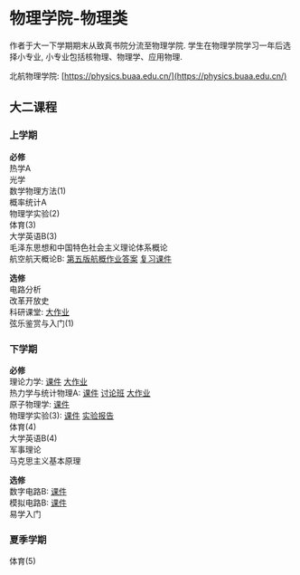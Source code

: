 # 物理学院-物理类
作者于大一下学期期末从致真书院分流至物理学院. 学生在物理学院学习一年后选择小专业, 小专业包括核物理、物理学、应用物理.
 
北航物理学院: [https://physics.buaa.edu.cn/](https://physics.buaa.edu.cn/)

## 大二课程

### 上学期
**必修**<br>
热学A<br>
光学<br>
数学物理方法(1)<br>
概率统计A<br>
物理学实验(2)<br>
体育(3)<br>
大学英语B(3)<br>
毛泽东思想和中国特色社会主义理论体系概论<br>
航空航天概论B: [第五版航概作业答案](downloads/U2/第五版航概答案(1).pdf) [复习课件](downloads/U2/航概-期末总复习.pdf)

**选修**<br>
电路分析<br>
改革开放史<br>
科研课堂: [大作业](downloads/U2/科研课堂大作业%20李梓瑞-22377056.pdf)<br>
弦乐鉴赏与入门(1)

### 下学期
**必修**<br>
理论力学: [课件](downloads/U2/理力.zip) [大作业](downloads/U2/煎饼的旋转.pdf)<br>
热力学与统计物理A: [课件](downloads/U2/热统.zip) [讨论班](downloads/U2/landau相变理论-李梓瑞.pdf) [大作业](downloads/U2/热统大作业.zip)<br>
原子物理学: [课件](downloads/U2/原子物理.zip)<br>
物理学实验(3): [课件](downloads/U2/物理学实验3实验要求.zip) [实验报告](downloads/U2/物理学实验3.zip)<br>
体育(4)<br>
大学英语B(4)<br>
军事理论<br>
马克思主义基本原理

**选修**<br>
数字电路B: [课件](downloads/U2/数电.zip)<br>
模拟电路B: [课件](downloads/U2/模电.zip)<br>
易学入门

### 夏季学期
体育(5)